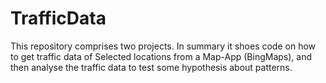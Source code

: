 # TrafficData
This repository comprises two projects. In summary it shoes code on how to get traffic data of Selected locations from a Map-App (BingMaps), and then analyse the traffic data to test some hypothesis about patterns.
